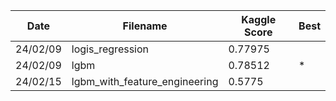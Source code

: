| Date | Filename | Kaggle Score | Best |
|---|---|---|---|
| 24/02/09 | logis_regression | 0.77975 |  |
| 24/02/09 | lgbm | 0.78512 | * |
| 24/02/15 | lgbm_with_feature_engineering | 0.5775 |  |
